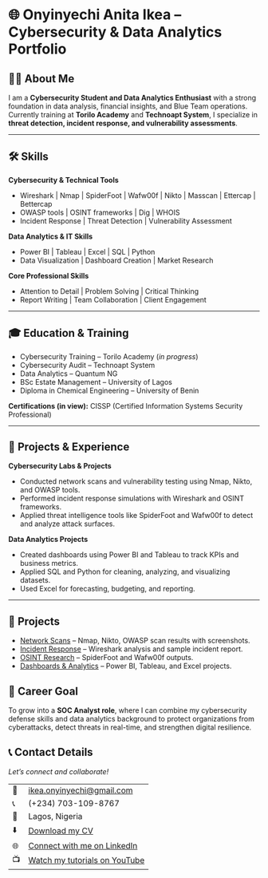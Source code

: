 # 🌐 Onyinyechi Anita Ikea – Cybersecurity & Data Analytics Portfolio  

## 👩‍💻 About Me  
I am a **Cybersecurity Student and Data Analytics Enthusiast** with a strong foundation in data analysis, financial insights, and Blue Team operations.  
Currently training at **Torilo Academy** and **Technoapt System**, I specialize in **threat detection, incident response, and vulnerability assessments**.  

---

## 🛠️ Skills  

**Cybersecurity & Technical Tools**  
- Wireshark | Nmap | SpiderFoot | Wafw00f | Nikto | Masscan | Ettercap | Bettercap  
- OWASP tools | OSINT frameworks | Dig | WHOIS  
- Incident Response | Threat Detection | Vulnerability Assessment  

**Data Analytics & IT Skills**  
- Power BI | Tableau | Excel | SQL | Python  
- Data Visualization | Dashboard Creation | Market Research  

**Core Professional Skills**  
- Attention to Detail | Problem Solving | Critical Thinking  
- Report Writing | Team Collaboration | Client Engagement  

---

## 🎓 Education & Training  
- Cybersecurity Training – Torilo Academy (*in progress*)  
- Cybersecurity Audit – Technoapt System  
- Data Analytics – Quantum NG  
- BSc Estate Management – University of Lagos  
- Diploma in Chemical Engineering – University of Benin  

**Certifications (in view):** CISSP (Certified Information Systems Security Professional)  

---

## 📂 Projects & Experience  

**Cybersecurity Labs & Projects**  
- Conducted network scans and vulnerability testing using Nmap, Nikto, and OWASP tools.  
- Performed incident response simulations with Wireshark and OSINT frameworks.  
- Applied threat intelligence tools like SpiderFoot and Wafw00f to detect and analyze attack surfaces.  

**Data Analytics Projects**  
- Created dashboards using Power BI and Tableau to track KPIs and business metrics.  
- Applied SQL and Python for cleaning, analyzing, and visualizing datasets.  
- Used Excel for forecasting, budgeting, and reporting.  

---
## 📂 Projects  

- [Network Scans](./projects/network-scans) – Nmap, Nikto, OWASP scan results with screenshots.  
- [Incident Response](./projects/incident-response) – Wireshark analysis and sample incident report.  
- [OSINT Research](./projects/osint-research) – SpiderFoot and Wafw00f outputs.  
- [Dashboards & Analytics](./projects/dashboards) – Power BI, Tableau, and Excel projects.  


## 🚀 Career Goal  
To grow into a **SOC Analyst role**, where I can combine my cybersecurity defense skills and data analytics background to protect organizations from cyberattacks, detect threats in real-time, and strengthen digital resilience.  



## 📞 Contact Details  

*Let’s connect and collaborate!*  

<table>
  <tbody>
    <tr>
      <td>📧</td>
      <td><a href="mailto:ikea.onyinyechi@gmail.com">ikea.onyinyechi@gmail.com</a></td>
    </tr>
    <tr>
      <td>📞</td>
      <td>(+234) 703-109-8767</td>
    </tr>
    <tr>
      <td>📍</td>
      <td>Lagos, Nigeria</td>
    </tr>
    <tr>
      <td>⬇️</td>
      <td><a href="https://github.com/https://kennystfyn.github.io//cybersecurity-portfolio/raw/main/Onyinyechi_Ikea_CV.pdf">Download my CV</a></td>
    </tr>
    <tr>
      <td>🌐</td>
      <td><a href="https://linkedin.com/in/ikeaonyinyechi">Connect with me on LinkedIn</a></td>
    </tr>
    <tr>
      <td>📺</td>
      <td><a href="https://www.youtube.com/@YOUR_CHANNEL">Watch my tutorials on YouTube</a></td>
    </tr>
  </tbody>
</table>

